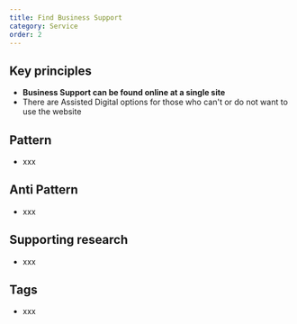 ```yaml
---
title: Find Business Support
category: Service
order: 2
---
```


## Key principles ##
- **Business Support can be found online at a single site**
- There are Assisted Digital options for those who can't or do not want to use the website

## Pattern
- xxx

## Anti Pattern
- xxx

## Supporting research
- xxx

## Tags
- xxx

